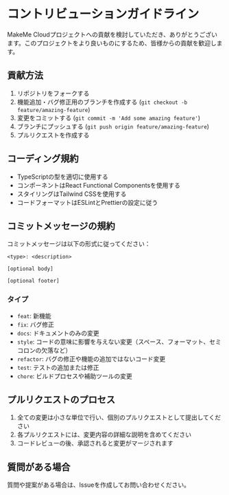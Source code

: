 # コントリビューションガイドライン

MakeMe Cloudプロジェクトへの貢献を検討していただき、ありがとうございます。このプロジェクトをより良いものにするため、皆様からの貢献を歓迎します。

## 貢献方法

1. リポジトリをフォークする
2. 機能追加・バグ修正用のブランチを作成する (`git checkout -b feature/amazing-feature`)
3. 変更をコミットする (`git commit -m 'Add some amazing feature'`)
4. ブランチにプッシュする (`git push origin feature/amazing-feature`)
5. プルリクエストを作成する

## コーディング規約

- TypeScriptの型を適切に使用する
- コンポーネントはReact Functional Componentsを使用する
- スタイリングはTailwind CSSを使用する
- コードフォーマットはESLintとPrettierの設定に従う

## コミットメッセージの規約

コミットメッセージは以下の形式に従ってください：

```
<type>: <description>

[optional body]

[optional footer]
```

### タイプ

- `feat`: 新機能
- `fix`: バグ修正
- `docs`: ドキュメントのみの変更
- `style`: コードの意味に影響を与えない変更（スペース、フォーマット、セミコロンの欠落など）
- `refactor`: バグの修正や機能の追加ではないコード変更
- `test`: テストの追加または修正
- `chore`: ビルドプロセスや補助ツールの変更

## プルリクエストのプロセス

1. 全ての変更は小さな単位で行い、個別のプルリクエストとして提出してください
2. 各プルリクエストには、変更内容の詳細な説明を含めてください
3. コードレビューの後、承認されると変更がマージされます

## 質問がある場合

質問や提案がある場合は、Issueを作成してお問い合わせください。

